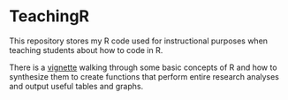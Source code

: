 # TeachingR
This repository stores my R code used for instructional purposes when teaching students about how to code in R. 

There is a [vignette](IntrotoR.html) walking through some basic concepts of R and how to synthesize them to create functions that perform entire research analyses and output useful tables and graphs.
